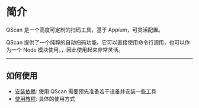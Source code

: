 # 简介

QScan 是一个高度可定制的扫码工具，基于 Appium，可灵活配置。

QScan 提供了一个纯粹的自动扫码功能，它可以直接使用命令行调用，也可以作为一个 Node 模块使用，，因此使用起来非常灵活。

---

## 如何使用

- [安装依赖](install.md): 使用 QScan 需要预先准备若干设备并安装一些工具
- [使用教程](usage.md): 具体的使用方式